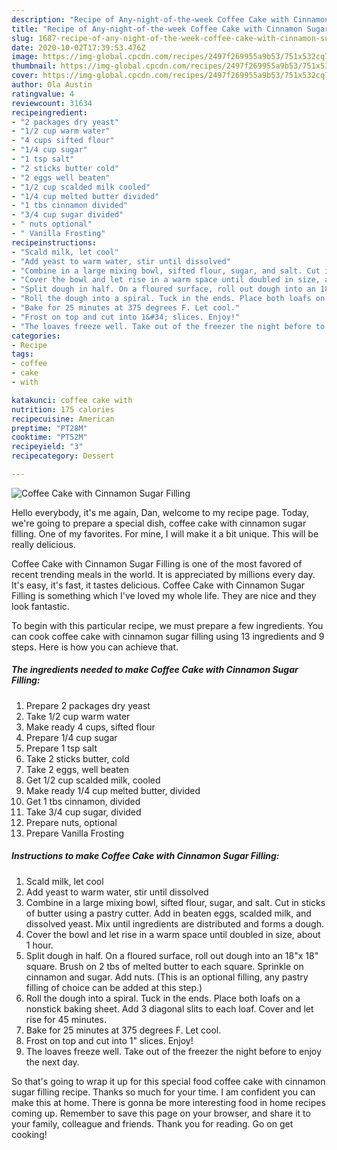 ```yaml
---
description: "Recipe of Any-night-of-the-week Coffee Cake with Cinnamon Sugar Filling"
title: "Recipe of Any-night-of-the-week Coffee Cake with Cinnamon Sugar Filling"
slug: 1687-recipe-of-any-night-of-the-week-coffee-cake-with-cinnamon-sugar-filling
date: 2020-10-02T17:39:53.476Z
image: https://img-global.cpcdn.com/recipes/2497f269955a9b53/751x532cq70/coffee-cake-with-cinnamon-sugar-filling-recipe-main-photo.jpg
thumbnail: https://img-global.cpcdn.com/recipes/2497f269955a9b53/751x532cq70/coffee-cake-with-cinnamon-sugar-filling-recipe-main-photo.jpg
cover: https://img-global.cpcdn.com/recipes/2497f269955a9b53/751x532cq70/coffee-cake-with-cinnamon-sugar-filling-recipe-main-photo.jpg
author: Ola Austin
ratingvalue: 4
reviewcount: 31634
recipeingredient:
- "2 packages dry yeast"
- "1/2 cup warm water"
- "4 cups sifted flour"
- "1/4 cup sugar"
- "1 tsp salt"
- "2 sticks butter cold"
- "2 eggs well beaten"
- "1/2 cup scalded milk cooled"
- "1/4 cup melted butter divided"
- "1 tbs cinnamon divided"
- "3/4 cup sugar divided"
- " nuts optional"
- " Vanilla Frosting"
recipeinstructions:
- "Scald milk, let cool"
- "Add yeast to warm water, stir until dissolved"
- "Combine in a large mixing bowl, sifted flour, sugar, and salt. Cut in sticks of butter using a pastry cutter. Add in beaten eggs, scalded milk, and dissolved yeast. Mix until ingredients are distributed and forms a dough."
- "Cover the bowl and let rise in a warm space until doubled in size, about 1 hour."
- "Split dough in half. On a floured surface, roll out dough into an 18&#34;x 18&#34; square. Brush on 2 tbs of melted butter to each square. Sprinkle on cinnamon and sugar. Add nuts. (This is an optional filling, any pastry filling of choice can be added at this step.)"
- "Roll the dough into a spiral. Tuck in the ends. Place both loafs on a nonstick baking sheet. Add 3 diagonal slits to each loaf. Cover and let rise for 45 minutes."
- "Bake for 25 minutes at 375 degrees F. Let cool."
- "Frost on top and cut into 1&#34; slices. Enjoy!"
- "The loaves freeze well. Take out of the freezer the night before to enjoy the next day."
categories:
- Recipe
tags:
- coffee
- cake
- with

katakunci: coffee cake with 
nutrition: 175 calories
recipecuisine: American
preptime: "PT28M"
cooktime: "PT52M"
recipeyield: "3"
recipecategory: Dessert

---
```



![Coffee Cake with Cinnamon Sugar Filling](https://img-global.cpcdn.com/recipes/2497f269955a9b53/751x532cq70/coffee-cake-with-cinnamon-sugar-filling-recipe-main-photo.jpg)

Hello everybody, it's me again, Dan, welcome to my recipe page. Today, we're going to prepare a special dish, coffee cake with cinnamon sugar filling. One of my favorites. For mine, I will make it a bit unique. This will be really delicious.



Coffee Cake with Cinnamon Sugar Filling is one of the most favored of recent trending meals in the world. It is appreciated by millions every day. It's easy, it's fast, it tastes delicious. Coffee Cake with Cinnamon Sugar Filling is something which I've loved my whole life. They are nice and they look fantastic.


To begin with this particular recipe, we must prepare a few ingredients. You can cook coffee cake with cinnamon sugar filling using 13 ingredients and 9 steps. Here is how you can achieve that.

<!--inarticleads1-->

##### The ingredients needed to make Coffee Cake with Cinnamon Sugar Filling:

1. Prepare 2 packages dry yeast
1. Take 1/2 cup warm water
1. Make ready 4 cups, sifted flour
1. Prepare 1/4 cup sugar
1. Prepare 1 tsp salt
1. Take 2 sticks butter, cold
1. Take 2 eggs, well beaten
1. Get 1/2 cup scalded milk, cooled
1. Make ready 1/4 cup melted butter, divided
1. Get 1 tbs cinnamon, divided
1. Take 3/4 cup sugar, divided
1. Prepare  nuts, optional
1. Prepare  Vanilla Frosting




<!--inarticleads2-->

##### Instructions to make Coffee Cake with Cinnamon Sugar Filling:

1. Scald milk, let cool
1. Add yeast to warm water, stir until dissolved
1. Combine in a large mixing bowl, sifted flour, sugar, and salt. Cut in sticks of butter using a pastry cutter. Add in beaten eggs, scalded milk, and dissolved yeast. Mix until ingredients are distributed and forms a dough.
1. Cover the bowl and let rise in a warm space until doubled in size, about 1 hour.
1. Split dough in half. On a floured surface, roll out dough into an 18&#34;x 18&#34; square. Brush on 2 tbs of melted butter to each square. Sprinkle on cinnamon and sugar. Add nuts. (This is an optional filling, any pastry filling of choice can be added at this step.)
1. Roll the dough into a spiral. Tuck in the ends. Place both loafs on a nonstick baking sheet. Add 3 diagonal slits to each loaf. Cover and let rise for 45 minutes.
1. Bake for 25 minutes at 375 degrees F. Let cool.
1. Frost on top and cut into 1&#34; slices. Enjoy!
1. The loaves freeze well. Take out of the freezer the night before to enjoy the next day.




So that's going to wrap it up for this special food coffee cake with cinnamon sugar filling recipe. Thanks so much for your time. I am confident you can make this at home. There is gonna be more interesting food in home recipes coming up. Remember to save this page on your browser, and share it to your family, colleague and friends. Thank you for reading. Go on get cooking!
